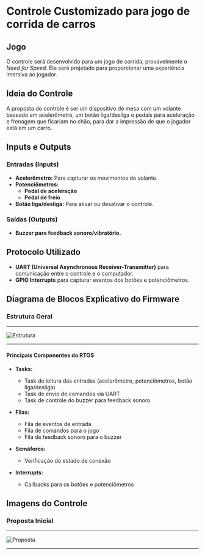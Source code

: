 # Controle Customizado para jogo de corrida de carros

## Jogo
O controle será desenvolvido para um jogo de corrida, provavelmente o *Need for Speed*. Ele será projetado para proporcionar uma experiência imersiva ao jogador.

## Ideia do Controle
A proposta do controle é ser um dispositivo de mesa com um volante baseado em acelerômetro, um botão liga/desliga e pedais para aceleração e frenagem que ficariam no chão, para dar a impressão de que o jogador está em um carro.

## Inputs e Outputs
### **Entradas (Inputs)**
- **Acelerômetro:** Para capturar os movimentos do volante.
- **Potenciômetros:**
  - **Pedal de aceleração**
  - **Pedal de freio**
- **Botão liga/desliga:** Para ativar ou desativar o controle.

### **Saídas (Outputs)**
- **Buzzer para feedback sonoro/vibratório.**

## Protocolo Utilizado
- **UART (Universal Asynchronous Receiver-Transmitter)** para comunicação entre o controle e o computador.
- **GPIO Interrupts** para capturar eventos dos botões e potenciômetros.

## Diagrama de Blocos Explicativo do Firmware
### **Estrutura Geral**
---

![Estrutura](diagrama.jpg)

---

#### **Principais Componentes do RTOS**
- **Tasks:**
  - Task de leitura das entradas (acelerômetro, potenciômetros, botão liga/desliga)
  - Task de envio de comandos via UART
  - Task de controle do buzzer para feedback sonoro

- **Filas:**
  - Fila de eventos de entrada
  - Fila de comandos para o jogo
  - Fila de feedback sonoro para o buzzer

- **Semáforos:**
  - Verificação do estado de conexão

- **Interrupts:**
  - Callbacks para os botões e potenciômetros

## Imagens do Controle
### **Proposta Inicial**
---

![Proposta](controle.png)

---
